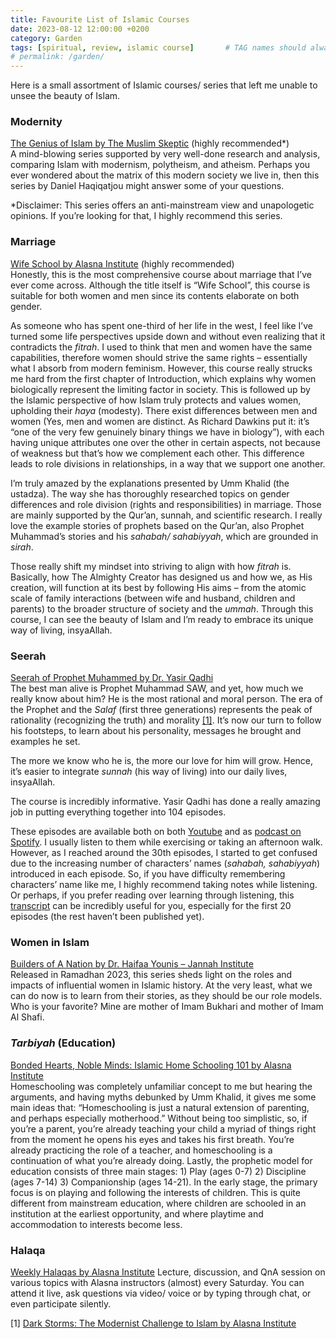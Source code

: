 ```yaml
---
title: Favourite List of Islamic Courses
date: 2023-08-12 12:00:00 +0200
category: Garden
tags: [spiritual, review, islamic course]       # TAG names should always be lowercase
# permalink: /garden/
---
```


Here is a small assortment of Islamic courses/ series that left me unable to unsee the beauty of Islam.

### Modernity

[The Genius of Islam by The Muslim Skeptic](https://www.youtube.com/playlist?list=PLcnL9bB-q3ymnRNcpZGcVVjiDOy-ocjp9) (highly recommended*)  
A mind-blowing series supported by very well-done research and analysis, comparing Islam with modernism, polytheism, and atheism. Perhaps you ever wondered about the matrix of this modern society we live in, then this series by Daniel Haqiqatjou might answer some of your questions.

*Disclaimer: This series offers an anti-mainstream view and unapologetic opinions. If you’re looking for that, I highly recommend this series.

### Marriage

[Wife School by Alasna Institute](https://www.alasna.org/courses/wife-school) (highly recommended)  
Honestly, this is the most comprehensive course about marriage that I’ve ever come across. Although the title itself is “Wife School”, this course is suitable for both women and men since its contents elaborate on both gender.

As someone who has spent one-third of her life in the west, I feel like I’ve turned some life perspectives upside down and without even realizing that it contradicts the _fitrah_. I used to think that men and women have the same capabilities, therefore women should strive the same rights – essentially what I absorb from modern feminism.
However, this course really strucks me hard from the first chapter of Introduction, which explains why women biologically represent the limiting factor in society. This is followed up by the Islamic perspective of how Islam truly protects and values women, upholding their _haya_ (modesty). There exist differences between men and women (Yes, men and women are distinct. As Richard Dawkins put it: it’s “one of the very few genuinely binary things we have in biology”), with each having unique attributes one over the other in certain aspects, not because of weakness but that’s how we complement each other. This difference leads to role divisions in relationships, in a way that we support one another.

I’m truly amazed by the explanations presented by Umm Khalid (the ustadza). The way she has thoroughly researched topics on gender differences and role division (rights and responsibilities) in marriage. Those are mainly supported by the Qur’an, sunnah, and scientific research. I really love the example stories of prophets based on the Qur’an, also Prophet Muhammad’s stories and his _sahabah/ sahabiyyah_, which are grounded in _sirah_.

Those really shift my mindset into striving to align with how _fitrah_ is. Basically, how The Almighty Creator has designed us and how we, as His creation, will function at its best by following His aims – from the atomic scale of family interactions (between wife and husband, children and parents) to the broader structure of society and the _ummah_.
Through this course, I can see the beauty of Islam and I’m ready to embrace its unique way of living, insyaAllah.

### Seerah

[Seerah of Prophet Muhammed by Dr. Yasir Qadhi](https://www.youtube.com/playlist?list=PLAEA99D24CA2F9A8F)  
The best man alive is Prophet Muhammad SAW, and yet, how much we really know about him? He is the most rational and moral person. The era of the Prophet and the _Salaf_ (first three generations) represents the peak of rationality (recognizing the truth) and morality [[1]](https://www.alasna.org/courses/EOD-Dark-Storms). It’s now our turn to follow his footsteps, to learn about his personality, messages he brought and examples he set.

The more we know who he is, the more our love for him will grow. Hence, it’s easier to integrate _sunnah_ (his way of living) into our daily lives, insyaAllah.

The course is incredibly informative. Yasir Qadhi has done a really amazing job in putting everything together into 104 episodes.

These episodes are available both on both [Youtube](https://www.youtube.com/watch?v=Aln07CIO_BM) and as [podcast on Spotify](https://open.spotify.com/show/3cHN4rbGsV0L2GNtieT99c). I usually listen to them while exercising or taking an afternoon walk. However, as I reached around the 30th episodes, I started to get confused due to the increasing number of characters’ names (_sahabah, sahabiyyah_) introduced in each episode. So, if you have difficulty remembering characters’ name like me, I highly recommend taking notes while listening. Or perhaps, if you prefer reading over learning through listening, this [transcript](https://arqadhi.blogspot.com/2015/11/001-specialties-of-prophet-muhammad-saw.html#more) can be incredibly useful for you, especially for the first 20 episodes (the rest haven’t been published yet).

### Women in Islam

[Builders of A Nation by Dr. Haifaa Younis – Jannah Institute](https://consent.youtube.com/m?continue=https%3A%2F%2Fwww.youtube.com%2Fplaylist%3Flist%3DPL1ABUur57Rl4y7kM7HXSYc0subYNJf9M2%26cbrd%3D1&gl=DE&m=0&pc=yt&cm=2&hl=en-GB&src=1)  
Released in Ramadhan 2023, this series sheds light on the roles and impacts of influential women in Islamic history. At the very least, what we can do now is to learn from their stories, as they should be our role models. Who is your favorite? Mine are mother of Imam Bukhari and mother of Imam Al Shafi.

### _Tarbiyah_ (Education)

[Bonded Hearts, Noble Minds: Islamic Home Schooling 101 by Alasna Institute](https://www.alasna.org/courses/islamic-homeschooling-101)  
Homeschooling was completely unfamiliar concept to me but hearing the arguments, and having myths debunked by Umm Khalid, it gives me some main ideas that: “Homeschooling is just a natural extension of parenting, and perhaps especially motherhood.” Without being too simplistic, so, if you’re a parent, you’re already teaching your child a myriad of things right from the moment he opens his eyes and takes his first breath. You’re already practicing the role of a teacher, and homeschooling is a continuation of what you’re already doing.
Lastly, the prophetic model for education consists of three main stages: 1) Play (ages 0-7) 2) Discipline (ages 7-14) 3) Companionship (ages 14-21). In the early stage, the primary focus is on playing and following the interests of children. This is quite different from mainstream education, where children are schooled in an institution at the earliest opportunity, and where playtime and accommodation to interests become less.

### Halaqa

[Weekly Halaqas by Alasna Institute](https://www.alasna.org/courses/weekly-halaqas)
Lecture, discussion, and QnA session on various topics with Alasna instructors (almost) every Saturday. You can attend it live, ask questions via video/ voice or by typing through chat, or even participate silently.



[1] [Dark Storms: The Modernist Challenge to Islam by Alasna Institute](https://www.alasna.org/courses/EOD-Dark-Storms)